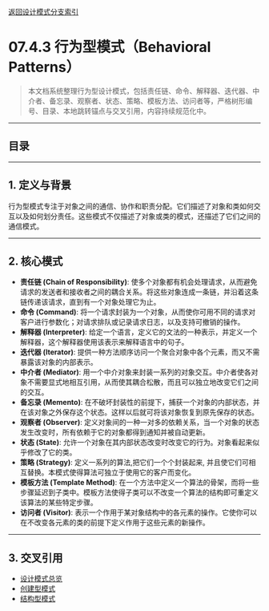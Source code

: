 [返回设计模式分支索引](./README.md)

# 07.4.3 行为型模式（Behavioral Patterns）

> 本文档系统整理行为型设计模式，包括责任链、命令、解释器、迭代器、中介者、备忘录、观察者、状态、策略、模板方法、访问者等，严格树形编号、目录、本地跳转锚点与交叉引用，内容持续规范化中。

---

## 目录

---

## 1. 定义与背景

行为型模式专注于对象之间的通信、协作和职责分配。它们描述了对象和类如何交互以及如何划分责任。这些模式不仅描述了对象或类的模式，还描述了它们之间的通信模式。

---

## 2. 核心模式

- **责任链 (Chain of Responsibility)**: 使多个对象都有机会处理请求，从而避免请求的发送者和接收者之间的耦合关系。将这些对象连成一条链，并沿着这条链传递该请求，直到有一个对象处理它为止。
- **命令 (Command)**: 将一个请求封装为一个对象，从而使你可用不同的请求对客户进行参数化；对请求排队或记录请求日志，以及支持可撤销的操作。
- **解释器 (Interpreter)**: 给定一个语言，定义它的文法的一种表示，并定义一个解释器，这个解释器使用该表示来解释语言中的句子。
- **迭代器 (Iterator)**: 提供一种方法顺序访问一个聚合对象中各个元素，而又不需暴露该对象的内部表示。
- **中介者 (Mediator)**: 用一个中介对象来封装一系列的对象交互。中介者使各对象不需要显式地相互引用，从而使其耦合松散，而且可以独立地改变它们之间的交互。
- **备忘录 (Memento)**: 在不破坏封装性的前提下，捕获一个对象的内部状态，并在该对象之外保存这个状态。这样以后就可将该对象恢复到原先保存的状态。
- **观察者 (Observer)**: 定义对象间的一种一对多的依赖关系，当一个对象的状态发生改变时，所有依赖于它的对象都得到通知并被自动更新。
- **状态 (State)**: 允许一个对象在其内部状态改变时改变它的行为。对象看起来似乎修改了它的类。
- **策略 (Strategy)**: 定义一系列的算法,把它们一个个封装起来, 并且使它们可相互替换。本模式使得算法可独立于使用它的客户而变化。
- **模板方法 (Template Method)**: 在一个方法中定义一个算法的骨架，而将一些步骤延迟到子类中。模板方法使得子类可以不改变一个算法的结构即可重定义该算法的某些特定步骤。
- **访问者 (Visitor)**: 表示一个作用于某对象结构中的各元素的操作。它使你可以在不改变各元素的类的前提下定义作用于这些元素的新操作。

---

## 3. 交叉引用

- [设计模式总览](./README.md)
- [创建型模式](./07.4.1_Creational_Patterns.md)
- [结构型模式](./07.4.2_Structural_Patterns.md)
